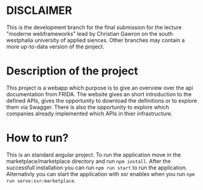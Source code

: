 # DISCLAIMER
This is the development branch for the final submission for the lecture "moderne webframeworks" lead by Christian Gawron on the south westphalia university of applied siences. Other branches may contain a more up-to-data version of the project.

# Description of the project
This project is a webapp which purpose is to give an overview over the api documentation from FRIDA. The website gives an short introduction to the defined APIs, gives the opportunity to download the definitions or to explore them via Swagger. There is also the opportunity to explore which companies already implemented which APIs in thier infrastructure.

# How to run?
This is an standard angular project. To run the application move in the marketplace/marketplace directory and run ```npm install```. After the successfull installation you can run ```npm run start``` to run the application. Alternativly you can start the application with ssr enables when you run ```npm run serve:ssr:marketplace```.
